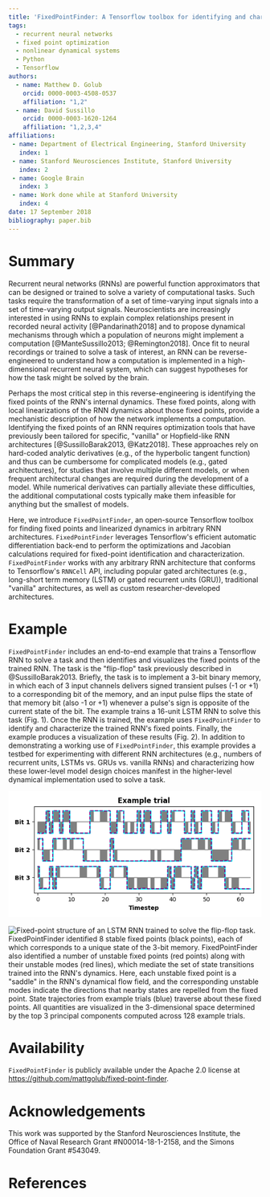 ```yaml
---
title: 'FixedPointFinder: A Tensorflow toolbox for identifying and characterizing fixed points in recurrent neural networks'
tags:
  - recurrent neural networks
  - fixed point optimization
  - nonlinear dynamical systems
  - Python
  - Tensorflow
authors:
  - name: Matthew D. Golub
    orcid: 0000-0003-4508-0537
    affiliation: "1,2"
  - name: David Sussillo
    orcid: 0000-0003-1620-1264
    affiliation: "1,2,3,4"
affiliations:
 - name: Department of Electrical Engineering, Stanford University
   index: 1
 - name: Stanford Neurosciences Institute, Stanford University
   index: 2
 - name: Google Brain
   index: 3
 - name: Work done while at Stanford University
   index: 4  
date: 17 September 2018
bibliography: paper.bib
---
```


# Summary

Recurrent neural networks (RNNs) are powerful function approximators that can be designed or trained to solve a variety of computational tasks. Such tasks require the transformation of a set of time-varying input signals into a set of time-varying output signals. Neuroscientists are increasingly interested in using RNNs to explain complex relationships present in recorded neural activity [@Pandarinath2018] and to propose dynamical mechanisms through which a population of neurons might implement a computation [@ManteSussillo2013; @Remington2018]. Once fit to neural recordings or trained to solve a task of interest, an RNN can be reverse-engineered to understand how a computation is implemented in a high-dimensional recurrent neural system, which can suggest hypotheses for how the task might be solved by the brain.

Perhaps the most critical step in this reverse-engineering is identifying the fixed points of the RNN's internal dynamics. These fixed points, along with local linearizations of the RNN dynamics about those fixed points, provide a mechanistic description of how the network implements a computation. Identifying the fixed points of an RNN requires optimization tools that have previously been tailored for specific, "vanilla" or Hopfield-like RNN architectures [@SussilloBarak2013, @Katz2018]. These approaches rely on hard-coded analytic derivatives (e.g., of the hyperbolic tangent function) and thus can be cumbersome for complicated models (e.g., gated architectures), for studies that involve multiple different models, or when frequent architectural changes are required during the development of a model. While numerical derivatives can partially alleviate these difficulties, the additional computational costs typically make them infeasible for anything but the smallest of models.

Here, we introduce ``FixedPointFinder``, an open-source Tensorflow toolbox for finding fixed points and linearized dynamics in arbitrary RNN architectures. ``FixedPointFinder`` leverages Tensorflow's efficient automatic differentiation back-end to perform the optimizations and Jacobian calculations required for fixed-point identification and characterization. ``FixedPointFinder`` works with any arbitrary RNN architecture that conforms to Tensorflow's ``RNNCell`` API, including popular gated architectures (e.g., long-short term memory (LSTM) or gated recurrent units (GRU)), traditional "vanilla" architectures, as well as custom researcher-developed architectures.

# Example

``FixedPointFinder`` includes an end-to-end example that trains a Tensorflow RNN to solve a task and then identifies and visualizes the fixed points of the trained RNN. The task is the "flip-flop" task previously described in @SussilloBarak2013. Briefly, the task is to implement a 3-bit binary memory, in which each of 3 input channels delivers signed transient pulses (-1 or +1) to a corresponding bit of the memory, and an input pulse flips the state of that memory bit (also -1 or +1) whenever a pulse's sign is opposite of the current state of the bit. The example trains a 16-unit LSTM RNN to solve this task (Fig. 1). Once the RNN is trained, the example uses ``FixedPointFinder`` to identify and characterize the trained RNN's fixed points. Finally, the example produces a visualization of these results (Fig. 2). In addition to demonstrating a working use of ``FixedPointFinder``, this example provides a testbed for experimenting with different RNN architectures (e.g., numbers of recurrent units, LSTMs vs. GRUs vs. vanilla RNNs) and characterizing how these lower-level model design choices manifest in the higher-level dynamical implementation used to solve a task.

![Inputs (gray), target outputs (cyan), and outputs of a trained LSTM RNN (purple) from an example trial of the flip-flop task. Signed input pulses (gray) flip the corresponding bit's state (green) whenever an input pulse has the opposite sign of the current bit state (e.g., if gray goes high when green is low). The RNN has been trained to nearly perfectly reproduce the target memory state (purple closely overlaps cyan).](task_example.png)

![Fixed-point structure of an LSTM RNN trained to solve the flip-flop task. ``FixedPointFinder`` identified 8 stable fixed points (black points), each of which corresponds to a unique state of the 3-bit memory. ``FixedPointFinder`` also identified a number of unstable fixed points (red points) along with their unstable modes (red lines), which mediate the set of state transitions trained into the RNN's dynamics. Here, each unstable fixed point is a "saddle" in the RNN's dynamical flow field, and the corresponding unstable modes indicate the directions that nearby states are repelled from the fixed point. State trajectories from example trials (blue) traverse about these fixed points. All quantities are visualized in the 3-dimensional space determined by the top 3 principal components computed across 128 example trials.](fixed_points.png)

# Availability

``FixedPointFinder`` is publicly available under the Apache 2.0 license at <https://github.com/mattgolub/fixed-point-finder>.

# Acknowledgements

This work was supported by the Stanford Neurosciences Institute, the Office of Naval Research Grant #N00014-18-1-2158, and the Simons Foundation Grant #543049.

# References
